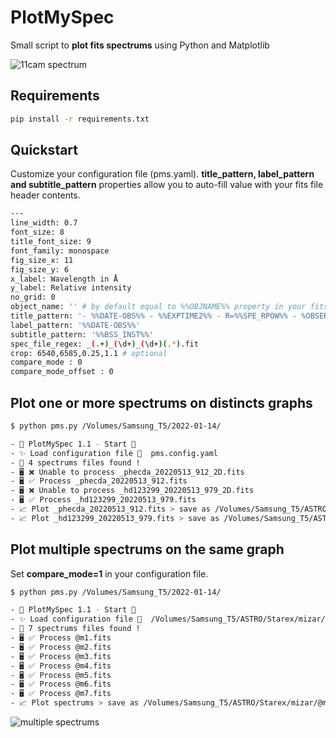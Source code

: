 # PlotMySpec
Small script to __plot fits spectrums__ using Python and Matplotlib

![11cam spectrum](https://guillaumebertrand.notion.site/image/https%3A%2F%2Fs3-us-west-2.amazonaws.com%2Fsecure.notion-static.com%2Fb0ab911c-ebf2-485b-90cc-7abda355c68b%2F_11cam_20220516_92_plot.png?table=block&id=8c44c4d1-9b7f-418f-b6b9-56ad589a4f26&spaceId=7d247eda-d75c-46b1-bab6-a26d366d8605&width=2000&userId=&cache=v2)

## Requirements 
```bash
pip install -r requirements.txt
```

## Quickstart

Customize your configuration file (pms.yaml).
__title_pattern, label_pattern and subtitle_pattern__ properties allow you to auto-fill value with your fits file header contents.

```bash
---
line_width: 0.7
font_size: 8
title_font_size: 9
font_family: monospace
fig_size_x: 11
fig_size_y: 6
x_label: Wavelength in Å
y_label: Relative intensity
no_grid: 0
object_name: '' # by default equal to %%OBJNAME%% property in your fits file
title_pattern: '- %%DATE-OBS%% - %%EXPTIME2%% - R=%%SPE_RPOW%% - %OBSERVER%'
label_pattern: '%%DATE-OBS%%'
subtitle_pattern: '%%BSS_INST%%'
spec_file_regex: _(.+)_(\d+)_(\d+)(.*).fit 
crop: 6540,6585,0.25,1.1 # optional
compare_mode : 0
compare_mode_offset : 0
```

## Plot one or more spectrums on distincts graphs

```bash
$ python pms.py /Volumes/Samsung_T5/2022-01-14/ 

- 🚀 PlotMySpec 1.1 - Start 🚀
- ✨ Load configuration file 🔧  pms.config.yaml
- 📁 4 spectrums files found !
- 🖥 ❌ Unable to process _phecda_20220513_912_2D.fits
- 🖥 ✅ Process _phecda_20220513_912.fits
- 🖥 ❌ Unable to process _hd123299_20220513_979_2D.fits
- 🖥 ✅ Process _hd123299_20220513_979.fits
- 📈 Plot _phecda_20220513_912.fits > save as /Volumes/Samsung_T5/ASTRO/Starex/2022-05-14/_phecda_20220513_912_hd_plot.png
- 📈 Plot _hd123299_20220513_979.fits > save as /Volumes/Samsung_T5/ASTRO/Starex/2022-05-14/_hd123299_20220513_979_hd_plot.png
```

## Plot multiple spectrums on the same graph

Set __compare_mode=1__ in your configuration file.

```bash
$ python pms.py /Volumes/Samsung_T5/2022-01-14/ 

- 🚀 PlotMySpec 1.1 - Start 🚀
- ✨ Load configuration file 🔧  /Volumes/Samsung_T5/ASTRO/Starex/mizar/pms.config.yaml
- 📁 7 spectrums files found !
- 🖥 ✅ Process @m1.fits
- 🖥 ✅ Process @m2.fits
- 🖥 ✅ Process @m3.fits
- 🖥 ✅ Process @m4.fits
- 🖥 ✅ Process @m5.fits
- 🖥 ✅ Process @m6.fits
- 🖥 ✅ Process @m7.fits
- 📈 Plot spectrums > save as /Volumes/Samsung_T5/ASTRO/Starex/mizar/@m1_group_hd_plot.png
```

![multiple spectrums](http://www.astrosurf.com/uploads/monthly_2022_05/_sheliak_20220520_956_group_plot.png.2991b5a388ae1a37891d57211ca967dc.png)

